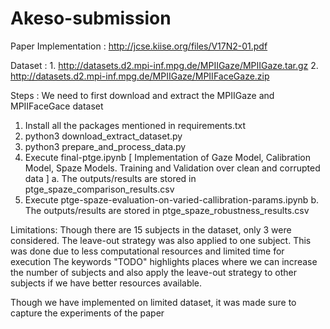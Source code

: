 # Akeso-submission

Paper Implementation : http://jcse.kiise.org/files/V17N2-01.pdf

Dataset : 
          1.  http://datasets.d2.mpi-inf.mpg.de/MPIIGaze/MPIIGaze.tar.gz
          2.  http://datasets.d2.mpi-inf.mpg.de/MPIIGaze/MPIIFaceGaze.zip

Steps :
We need to first download and extract the MPIIGaze and MPIIFaceGace dataset
  1.  Install all the packages mentioned in requirements.txt
  2.  python3 download_extract_dataset.py
  3.  python3 prepare_and_process_data.py
  4.  Execute final-ptge.ipynb  [ Implementation of Gaze Model, Calibration Model, Spaze Models. Training and Validation over clean and corrupted data ]
        a.  The outputs/results are stored in ptge_spaze_comparison_results.csv
  5. Execute ptge-spaze-evaluation-on-varied-callibration-params.ipynb
        b.  The outputs/results are stored in ptge_spaze_robustness_results.csv


Limitations:
Though there are 15 subjects in the dataset, only 3 were considered. The leave-out strategy was also applied to one subject.
This was done due to less computational resources and limited time for execution
The keywords "TODO" highlights places where we can increase the number of subjects and also apply the leave-out strategy to other subjects if we have better resources available.

Though we have implemented on limited dataset, it was made sure to capture the experiments of the paper
